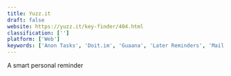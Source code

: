```yaml
---
title: Yuzz.it
draft: false 
website: https://yuzz.it/key-finder/404.html
classification: ['']
platform: ['Web']
keywords: ['Anon Tasks', 'Doit.im', 'Guaana', 'Later Reminders', 'Mail to Self', 'Noto', 'Passport Simple', 'RaiseMe', 'Reminder', 'ResearchFly', 'Simplenote', 'Three.do', 'Todoist', 'Wonder', 'Wonder for Google Home', 'Wonder for Slack', 'Zoho CRM', 'doo']
---
```

A smart personal reminder